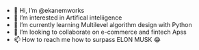 - 👋 Hi, I’m @ekanemworks
- 👀 I’m interested in Artifical inteliigence
- 🌱 I’m currently learning Multilevel algorithm design with Python
- 💞️ I’m looking to collaborate on e-commerce and fintech Apss
- 📫 How to reach me how to surpass ELON MUSK 😂

<!---
ekanemworks/ekanemworks is a ✨ special ✨ repository because its `README.md` (this file) appears on your GitHub profile.
You can click the Preview link to take a look at your changes.
--->
